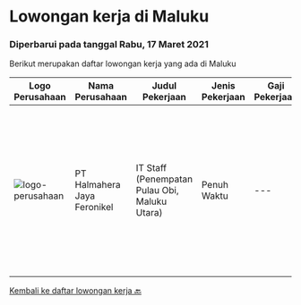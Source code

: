 
  # Lowongan kerja di Maluku

  ### Diperbarui pada tanggal Rabu, 17 Maret 2021

  Berikut merupakan daftar lowongan kerja yang ada di Maluku

  |Logo Perusahaan | Nama Perusahaan | Judul Pekerjaan | Jenis Pekerjaan | Gaji Pekerjaan | Lokasi | Deskripsi | Tanggal diunggah | Pranala |
  | -------------- | --------------- | --------------- | --------- | --------- | -------------- | ------- | ----------- | ----------- |
  |![logo-perusahaan](https://us.123rf.com/450wm/pavelstasevich/pavelstasevich1811/pavelstasevich181101027/112815900-stock-vector-no-image-available-icon-flat-vector.jpg?ver=6)|PT Halmahera Jaya Feronikel|IT Staff (Penempatan Pulau Obi, Maluku Utara)|Penuh Waktu|---|Maluku|Provide technical support to the development of infrastructure systems and services Define, order and monitor installation and integration of hardware...|Jumat, 19 Februari 2021|https://www.jobstreet.co.id/id/job/it-staff-penempatan-pulau-obi-maluku-utara-3462767?token=0~c88760df-25bb-4240-88ba-af0939667dad&sectionRank=1&jobId=jobstreet-id-job-3462767|


  [Kembali ke daftar lowongan kerja 🔙](../README.md#daftar-lowongan-kerja)
  